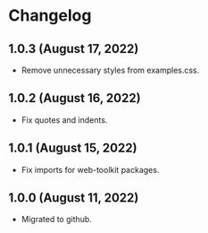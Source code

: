 # Changelog

## 1.0.3 (August 17, 2022)

* Remove unnecessary styles from examples.css.

## 1.0.2 (August 16, 2022)

* Fix quotes and indents.

## 1.0.1 (August 15, 2022)

* Fix imports for web-toolkit packages.

## 1.0.0 (August 11, 2022)

* Migrated to github.
